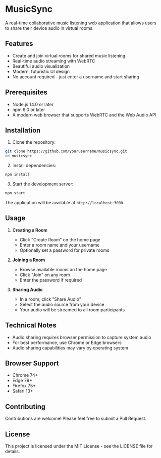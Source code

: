 # MusicSync

A real-time collaborative music listening web application that allows users to share their device audio in virtual rooms.

## Features

- Create and join virtual rooms for shared music listening
- Real-time audio streaming with WebRTC
- Beautiful audio visualization
- Modern, futuristic UI design
- No account required - just enter a username and start sharing

## Prerequisites

- Node.js 14.0 or later
- npm 6.0 or later
- A modern web browser that supports WebRTC and the Web Audio API

## Installation

1. Clone the repository:
```bash
git clone https://github.com/yourusername/musicsync.git
cd musicsync
```

2. Install dependencies:
```bash
npm install
```

3. Start the development server:
```bash
npm start
```

The application will be available at `http://localhost:3000`.

## Usage

1. **Creating a Room**
   - Click "Create Room" on the home page
   - Enter a room name and your username
   - Optionally set a password for private rooms

2. **Joining a Room**
   - Browse available rooms on the home page
   - Click "Join" on any room
   - Enter the password if required

3. **Sharing Audio**
   - In a room, click "Share Audio"
   - Select the audio source from your device
   - Your audio will be streamed to all room participants

## Technical Notes

- Audio sharing requires browser permission to capture system audio
- For best performance, use Chrome or Edge browsers
- Audio sharing capabilities may vary by operating system

## Browser Support

- Chrome 74+
- Edge 79+
- Firefox 75+
- Safari 13+

## Contributing

Contributions are welcome! Please feel free to submit a Pull Request.

## License

This project is licensed under the MIT License - see the LICENSE file for details.
